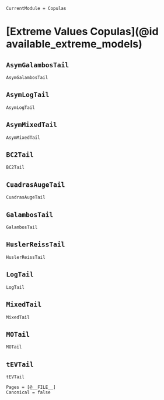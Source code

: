 ```@meta
CurrentModule = Copulas
```

# [Extreme Values Copulas](@id available_extreme_models)

## `AsymGalambosTail`
```@docs
AsymGalambosTail
```

## `AsymLogTail`
```@docs
AsymLogTail
```

## `AsymMixedTail`
```@docs
AsymMixedTail
```

## `BC2Tail`
```@docs
BC2Tail
```

## `CuadrasAugeTail`
```@docs
CuadrasAugeTail
```

## `GalambosTail`
```@docs
GalambosTail
```

## `HuslerReissTail`
```@docs
HuslerReissTail
```

## `LogTail`
```@docs
LogTail
```

## `MixedTail`
```@docs
MixedTail
```

## `MOTail`
```@docs
MOTail
```

## `tEVTail`
```@docs
tEVTail
```

```@bibliography
Pages = [@__FILE__]
Canonical = false
```